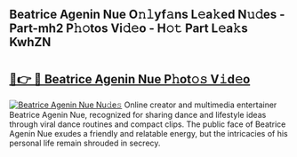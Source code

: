 ## Beatrice Agenin Nue O𝚗𝚕yf𝚊ns L𝚎a𝚔ed N𝚞𝚍es - Part-mh2 P𝚑𝚘tos Vi𝚍𝚎o - H𝚘𝚝 Part L𝚎a𝚔s KwhZN

# <h2><a href="http://kfezu0g.oniu.top/?m=Beatrice+Agenin+Nue">🔗👉 🔴 Beatrice Agenin Nue P𝚑ot𝚘𝚜 V𝚒d𝚎o</a></h2>

[![Beatrice Agenin Nue Nu𝚍e𝚜](https://i.imgur.com/0qMVB7G.gif)](http://kfezu0g.oniu.top/?m=Beatrice+Agenin+Nue)
Online creator and multimedia entertainer Beatrice Agenin Nue, recognized for sharing dance and lifestyle ideas through viral dance routines and compact clips. The public face of Beatrice Agenin Nue exudes a friendly and relatable energy, but the intricacies of his personal life remain shrouded in secrecy.  
